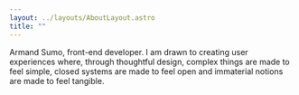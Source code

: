 ```yaml
---
layout: ../layouts/AboutLayout.astro
title: ""
---
```

Armand Sumo, front-end developer. I am drawn to creating user experiences where, through thoughtful design, complex things are made to feel simple, closed systems are made to feel open and immaterial notions are made to feel tangible.